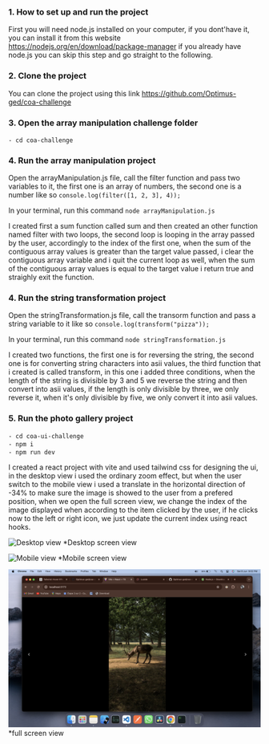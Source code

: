 ### 1. How to set up and run the project

First you will need node.js installed on your computer, if you dont'have it, you can install it from this website <https://nodejs.org/en/download/package-manager> if you already have node.js you can skip this step and go straight to the following.

### 2. Clone the project

You can clone the project using this link <https://github.com/Optimus-ged/coa-challenge>

### 3. Open the array manipulation challenge folder

    - cd coa-challenge

### 4. Run the array manipulation project

Open the arrayManipulation.js file, call the filter function and pass two variables to it, the first one is an array of numbers, the second one is a number like so
`console.log(filter([1, 2, 3], 4));`

In your terminal, run this command
`node arrayManipulation.js`

I created first a sum function called sum and then created an other function named filter with two loops, the second loop is looping in the array passed by the user, accordingly to the index of the first one, when the sum of the contiguous array values is greater than the target value passed, i clear the contiguous array variable and i quit the current loop as well, when the sum of the contiguous array values is equal to the target value i return true and straighly exit the function.

### 4. Run the string transformation project

Open the stringTransformation.js file, call the transorm function and pass a string variable to it like so
`console.log(transform("pizza"));`

In your terminal, run this command
`node stringTransformation.js`

I created two functions, the first one is for reversing the string, the second one is for converting string characters into asii values, the third function that i created is called transform, in this one i added three conditions, when the length of the string is divisible by 3 and 5 we reverse the string and then convert into asii values, if the length is only divisible by three, we only reverse it, when it's only divisible by five, we only convert it into asii values.

### 5. Run the photo gallery project

    - cd coa-ui-challenge
    - npm i
    - npm run dev

I created a react project with vite and used tailwind css for designing the ui, in the desktop view i used the ordinary zoom effect, but when the user switch to the mobile view i used a translate in the horizontal direction of -34% to make sure the image is showed to the user from a prefered position, when we open the full screen view, we change the index of the image displayed when according to the item clicked by the user, if he clicks now to the left or right icon, we just update the current index using react hooks.

![Desktop view](/screenshots/desktop-view.png)
*Desktop screen view

![Mobile view](/screenshots/mobile-view.png)
*Mobile screen view

![fullscreen view](/screenshots/fullscreen-view.png)
*full screen view
